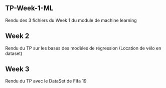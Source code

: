 ## TP-Week-1-ML

Rendu des 3 fichiers du Week 1 du module de machine learning

## Week 2
Rendu du TP sur les bases des modèles de régression (Location de vélo en dataset)

## Week 3

Rendu du TP avec le DataSet de Fifa 19
